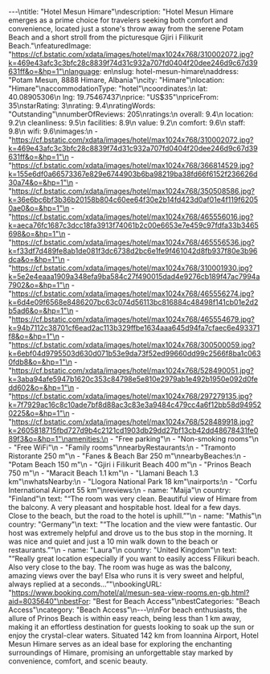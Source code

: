 ---\ntitle: "Hotel Mesun Himare"\ndescription: "Hotel Mesun Himare emerges as a prime choice for travelers seeking both comfort and convenience, located just a stone's throw away from the serene Potam Beach and a short stroll from the picturesque Gjiri i Filikurit Beach."\nfeaturedImage: "https://cf.bstatic.com/xdata/images/hotel/max1024x768/310002072.jpg?k=469e43afc3c3bfc28c8839f74d31c932a707fd0404f20dee246d9c67d39631ff&o=&hp=1"\nlanguage: en\nslug: hotel-mesun-himare\naddress: "Potam Mesun, 8888 Himare, Albania"\ncity: "Himare"\nlocation: "Himare"\naccommodationType: "hotel"\ncoordinates:\n  lat: 40.08905306\n  lng: 19.75467437\nprice: "US$35"\npriceFrom: 35\nstarRating: 3\nrating: 9.4\nratingWords: "Outstanding"\nnumberOfReviews: 205\nratings:\n  overall: 9.4\n  location: 9.2\n  cleanliness: 9.5\n  facilities: 8.9\n  value: 9.2\n  comfort: 9.6\n  staff: 9.8\n  wifi: 9.6\nimages:\n  - "https://cf.bstatic.com/xdata/images/hotel/max1024x768/310002072.jpg?k=469e43afc3c3bfc28c8839f74d31c932a707fd0404f20dee246d9c67d39631ff&o=&hp=1"\n  - "https://cf.bstatic.com/xdata/images/hotel/max1024x768/366814529.jpg?k=155e6df0a66573367e829e6744903b6ba98219ba38fd66f6152f236626d30a74&o=&hp=1"\n  - "https://cf.bstatic.com/xdata/images/hotel/max1024x768/350508586.jpg?k=36e6bc6bf3b36b20158b804c60ee64f30e2b14fd423d0af01e4f119f62050ae0&o=&hp=1"\n  - "https://cf.bstatic.com/xdata/images/hotel/max1024x768/465556016.jpg?k=aeca76fc1687c3dcc18fa3913f74061b2c00e6653e7e459c97fdfa33b3465698&o=&hp=1"\n  - "https://cf.bstatic.com/xdata/images/hotel/max1024x768/465556536.jpg?k=f33df7d489fe8ab1de081f3dc6738d2bc6e1fe9f461042d8fb937f80e3b96dca&o=&hp=1"\n  - "https://cf.bstatic.com/xdata/images/hotel/max1024x768/310001930.jpg?k=5e2e4eaaa1909a348efa9ba584c27f490015dad4e9276cb189f47ac7994a7902&o=&hp=1"\n  - "https://cf.bstatic.com/xdata/images/hotel/max1024x768/465556274.jpg?k=6d4e09f6568e8486207bc63c074d56113bc816884c48498f141cb01e2d2b5ad6&o=&hp=1"\n  - "https://cf.bstatic.com/xdata/images/hotel/max1024x768/465554679.jpg?k=94b7112c38701cf6ead2ac113b329ffbe1634aaa645d94fa7cfaec6e493371f8&o=&hp=1"\n  - "https://cf.bstatic.com/xdata/images/hotel/max1024x768/300500059.jpg?k=6ebf04d9795503d630d071b53e9da73f52ed99660dd99c2566f8ba1c0630fdb8&o=&hp=1"\n  - "https://cf.bstatic.com/xdata/images/hotel/max1024x768/528490051.jpg?k=3aba94afe5947b1620c353c84798e5e810e2979ab1e492b1950e092d0fedd602&o=&hp=1"\n  - "https://cf.bstatic.com/xdata/images/hotel/max1024x768/297279135.jpg?k=7f7929ac16c8c10ade7bf8d88ac3c83e3a9484c479cc4a6f12bb58d949520225&o=&hp=1"\n  - "https://cf.bstatic.com/xdata/images/hotel/max1024x768/528489918.jpg?k=2605818715fbd727d9b4c2121cd1903db29dd27bf13cb42dd48678431fe089f3&o=&hp=1"\namenities:\n  - "Free parking"\n  - "Non-smoking rooms"\n  - "Free WiFi"\n  - "Family rooms"\nnearbyRestaurants:\n  - "Tramonto Ristorante 250 m"\n  - "Fanes & Beach Bar 250 m"\nnearbyBeaches:\n  - "Potam Beach 150 m"\n  - "Gjiri i Filikurit Beach 400 m"\n  - "Prinos Beach 750 m"\n  - "Maracit Beach 1.1 km"\n  - "Llamani Beach 1.3 km"\nwhatsNearby:\n  - "Llogora National Park 18 km"\nairports:\n  - "Corfu International Airport 55 km"\nreviews:\n  - name: "Maija"\n    country: "Finland"\n    text: "“The room was very clean. Beautiful view of Himare from the balcony. A very pleasant and hospitable host. Ideal for a few days. Close to the beach, but the road to the hotel is uphill.”"\n  - name: "Mathis"\n    country: "Germany"\n    text: "“The location and the view were fantastic. Our host was extremely helpful and drove us to the bus stop in the morning. It was nice and quiet and just a 10 min walk down to the beach or restaurants.”"\n  - name: "Laura"\n    country: "United Kingdom"\n    text: "“Really great location especially if you want to easily access Filikuri beach. Also very close to the bay. The room was huge as was the balcony, amazing views over the bay! Elsa who runs it is very sweet and helpful, always replied at a seconds...”"\nbookingURL: "https://www.booking.com/hotel/al/mesun-sea-view-rooms.en-gb.html?aid=8035640"\nbestFor: "Best for Beach Access"\nbestCategories: "Beach Access"\ncategory: "Beach Access"\n---\n\nFor beach enthusiasts, the allure of Prinos Beach is within easy reach, being less than 1 km away, making it an effortless destination for guests looking to soak up the sun or enjoy the crystal-clear waters. Situated 142 km from Ioannina Airport, Hotel Mesun Himare serves as an ideal base for exploring the enchanting surroundings of Himare, promising an unforgettable stay marked by convenience, comfort, and scenic beauty.
